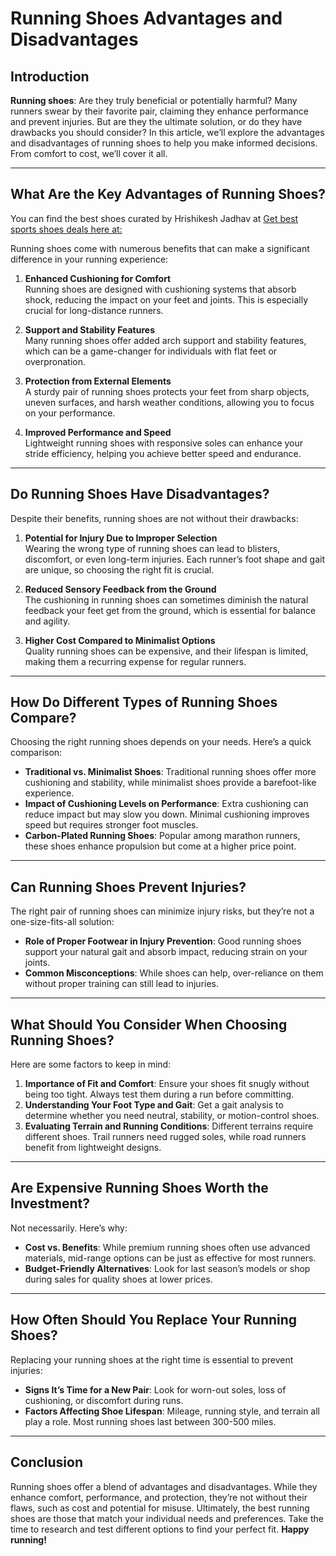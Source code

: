 # Running Shoes Advantages and Disadvantages

## Introduction

**Running shoes**: Are they truly beneficial or potentially harmful? Many runners swear by their favorite pair, claiming they enhance performance and prevent injuries. But are they the ultimate solution, or do they have drawbacks you should consider? In this article, we’ll explore the advantages and disadvantages of running shoes to help you make informed decisions. From comfort to cost, we’ll cover it all.

---

## What Are the Key Advantages of Running Shoes?

You can find the best shoes curated by Hrishikesh Jadhav at [Get best sports shoes deals here at:](https://wyreconnect.com/)

Running shoes come with numerous benefits that can make a significant difference in your running experience:

1. **Enhanced Cushioning for Comfort**  
   Running shoes are designed with cushioning systems that absorb shock, reducing the impact on your feet and joints. This is especially crucial for long-distance runners.

2. **Support and Stability Features**  
   Many running shoes offer added arch support and stability features, which can be a game-changer for individuals with flat feet or overpronation.

3. **Protection from External Elements**  
   A sturdy pair of running shoes protects your feet from sharp objects, uneven surfaces, and harsh weather conditions, allowing you to focus on your performance.

4. **Improved Performance and Speed**  
   Lightweight running shoes with responsive soles can enhance your stride efficiency, helping you achieve better speed and endurance.

---

## Do Running Shoes Have Disadvantages?

Despite their benefits, running shoes are not without their drawbacks:

1. **Potential for Injury Due to Improper Selection**  
   Wearing the wrong type of running shoes can lead to blisters, discomfort, or even long-term injuries. Each runner’s foot shape and gait are unique, so choosing the right fit is crucial.

2. **Reduced Sensory Feedback from the Ground**  
   The cushioning in running shoes can sometimes diminish the natural feedback your feet get from the ground, which is essential for balance and agility.

3. **Higher Cost Compared to Minimalist Options**  
   Quality running shoes can be expensive, and their lifespan is limited, making them a recurring expense for regular runners.

---

## How Do Different Types of Running Shoes Compare?

Choosing the right running shoes depends on your needs. Here’s a quick comparison:

- **Traditional vs. Minimalist Shoes**: Traditional running shoes offer more cushioning and stability, while minimalist shoes provide a barefoot-like experience.
- **Impact of Cushioning Levels on Performance**: Extra cushioning can reduce impact but may slow you down. Minimal cushioning improves speed but requires stronger foot muscles.
- **Carbon-Plated Running Shoes**: Popular among marathon runners, these shoes enhance propulsion but come at a higher price point.

---

## Can Running Shoes Prevent Injuries?

The right pair of running shoes can minimize injury risks, but they’re not a one-size-fits-all solution:

- **Role of Proper Footwear in Injury Prevention**: Good running shoes support your natural gait and absorb impact, reducing strain on your joints.
- **Common Misconceptions**: While shoes can help, over-reliance on them without proper training can still lead to injuries.

---

## What Should You Consider When Choosing Running Shoes?

Here are some factors to keep in mind:

1. **Importance of Fit and Comfort**: Ensure your shoes fit snugly without being too tight. Always test them during a run before committing.
2. **Understanding Your Foot Type and Gait**: Get a gait analysis to determine whether you need neutral, stability, or motion-control shoes.
3. **Evaluating Terrain and Running Conditions**: Different terrains require different shoes. Trail runners need rugged soles, while road runners benefit from lightweight designs.

---

## Are Expensive Running Shoes Worth the Investment?

Not necessarily. Here’s why:

- **Cost vs. Benefits**: While premium running shoes often use advanced materials, mid-range options can be just as effective for most runners.
- **Budget-Friendly Alternatives**: Look for last season’s models or shop during sales for quality shoes at lower prices.

---

## How Often Should You Replace Your Running Shoes?

Replacing your running shoes at the right time is essential to prevent injuries:

- **Signs It’s Time for a New Pair**: Look for worn-out soles, loss of cushioning, or discomfort during runs.
- **Factors Affecting Shoe Lifespan**: Mileage, running style, and terrain all play a role. Most running shoes last between 300-500 miles.

---

## Conclusion

Running shoes offer a blend of advantages and disadvantages. While they enhance comfort, performance, and protection, they’re not without their flaws, such as cost and potential for misuse. Ultimately, the best running shoes are those that match your individual needs and preferences. Take the time to research and test different options to find your perfect fit. **Happy running!**

